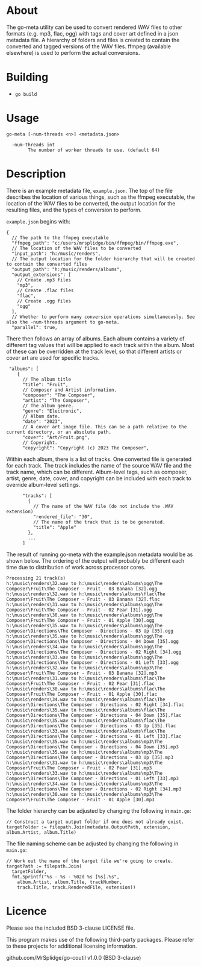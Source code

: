 # About

The go-meta utility can be used to convert rendered WAV files to other formats (e.g. mp3, flac, ogg) with tags and cover art defined in a json metadata file. A hierarchy of folders and files is created to contain the converted and tagged versions of the WAV files. ffmpeg (available elsewhere) is used to perform the actual conversions.

# Building

* ```go build```

# Usage

```
go-meta [-num-threads <n>] <metadata.json>

  -num-threads int
        The number of worker threads to use. (default 64)
```

# Description

There is an example metadata file, ```example.json```. The top of the file describes the location of various things, such as the ffmpeg executable, the location of the WAV files to be converted, the output location for the resulting files, and the types of conversion to perform.

```example.json``` begins with:

```
{
  // The path to the ffmpeg executable
  "ffmpeg_path": "c:/users/mrsplidge/bin/ffmpeg/bin/ffmpeg.exe",
  // The location of the WAV files to be converted
  "input_path": "h:/music/renders",
  // The output location for the folder hierarchy that will be created to contain the converted files
  "output_path": "h:/music/renders/albums",
  "output_extensions": [
    // Create .mp3 files
    "mp3",
    // Create .flac files
    "flac",
    // Create .ogg files
    "ogg"
  ],
  // Whether to perform many conversion operations simultaneously. See also the -num-threads argument to go-meta.
  "parallel": true,
```

There then follows an array of albums. Each album contains a variety of different tag values that will be applied to each track within the album. Most of these can be overridden at the track level, so that different artists or cover art are used for specific tracks.

```
 "albums": [
    {
      // The album title
      "title": "Fruit",
      // Composer and Artist information.
      "composer": "The Composer",
      "artist": "The Composer",
      // The album genre.
      "genre": "Electronic",
      // Album date.
      "date": "2023",
      // A cover art image file. This can be a path relative to the current directory, or an absolute path.
      "cover": "Art/Fruit.png",
      // Copyright.
      "copyright": "Copyright (c) 2023 The Composer",
```

Within each album, there is a list of tracks. One converted file is generated for each track. The track includes the name of the source WAV file and the track name, which can be different. Album-level tags, such as composer, artist, genre, date, cover, and copyright can be included with each track to override album-level settings.

```
      "tracks": [
        {
          // The name of the WAV file (do not include the .WAV extension)
          "rendered_file": "30",
          // The name of the track that is to be generated.
          "title": "Apple"
        },
        ...
      ]
```

The result of running go-meta with the example.json metadata would be as shown below. The ordering of the output will probably be different each time due to distribution of work across processor cores.

```
Processing 21 track(s)
h:\music\renders\32.wav to h:\music\renders\albums\ogg\The Composer\Fruit\The Composer - Fruit - 03 Banana [32].ogg
h:\music\renders\32.wav to h:\music\renders\albums\flac\The Composer\Fruit\The Composer - Fruit - 03 Banana [32].flac
h:\music\renders\31.wav to h:\music\renders\albums\ogg\The Composer\Fruit\The Composer - Fruit - 02 Pear [31].ogg
h:\music\renders\30.wav to h:\music\renders\albums\ogg\The Composer\Fruit\The Composer - Fruit - 01 Apple [30].ogg
h:\music\renders\35.wav to h:\music\renders\albums\ogg\The Composer\Directions\The Composer - Directions - 03 Up [35].ogg
h:\music\renders\35.wav to h:\music\renders\albums\ogg\The Composer\Directions\The Composer - Directions - 04 Down [35].ogg
h:\music\renders\34.wav to h:\music\renders\albums\ogg\The Composer\Directions\The Composer - Directions - 02 Right [34].ogg
h:\music\renders\33.wav to h:\music\renders\albums\ogg\The Composer\Directions\The Composer - Directions - 01 Left [33].ogg
h:\music\renders\32.wav to h:\music\renders\albums\mp3\The Composer\Fruit\The Composer - Fruit - 03 Banana [32].mp3
h:\music\renders\31.wav to h:\music\renders\albums\flac\The Composer\Fruit\The Composer - Fruit - 02 Pear [31].flac
h:\music\renders\30.wav to h:\music\renders\albums\flac\The Composer\Fruit\The Composer - Fruit - 01 Apple [30].flac
h:\music\renders\34.wav to h:\music\renders\albums\flac\The Composer\Directions\The Composer - Directions - 02 Right [34].flac
h:\music\renders\35.wav to h:\music\renders\albums\flac\The Composer\Directions\The Composer - Directions - 04 Down [35].flac
h:\music\renders\35.wav to h:\music\renders\albums\flac\The Composer\Directions\The Composer - Directions - 03 Up [35].flac
h:\music\renders\33.wav to h:\music\renders\albums\flac\The Composer\Directions\The Composer - Directions - 01 Left [33].flac
h:\music\renders\35.wav to h:\music\renders\albums\mp3\The Composer\Directions\The Composer - Directions - 04 Down [35].mp3
h:\music\renders\35.wav to h:\music\renders\albums\mp3\The Composer\Directions\The Composer - Directions - 03 Up [35].mp3
h:\music\renders\31.wav to h:\music\renders\albums\mp3\The Composer\Fruit\The Composer - Fruit - 02 Pear [31].mp3
h:\music\renders\33.wav to h:\music\renders\albums\mp3\The Composer\Directions\The Composer - Directions - 01 Left [33].mp3
h:\music\renders\34.wav to h:\music\renders\albums\mp3\The Composer\Directions\The Composer - Directions - 02 Right [34].mp3
h:\music\renders\30.wav to h:\music\renders\albums\mp3\The Composer\Fruit\The Composer - Fruit - 01 Apple [30].mp3
```

The folder hierarchy can be adjusted by changing the following in ```main.go```:

```
// Construct a target output folder if one does not already exist.
targetFolder := filepath.Join(metadata.OutputPath, extension, album.Artist, album.Title)
```

The file naming scheme can be adjusted by changing the following in ```main.go```:

```
// Work out the name of the target file we're going to create.
targetPath := filepath.Join(
  targetFolder,
  fmt.Sprintf("%s - %s - %02d %s [%s].%s",
    album.Artist, album.Title, trackNumber,
    track.Title, track.RenderedFile, extension))
```

# Licence

Please see the included BSD 3-clause LICENSE file.

This program makes use of the following third-party packages. Please refer to these projects for additional licensing information.

github.com/MrSplidge/go-coutil v1.0.0 (BSD 3-clause)